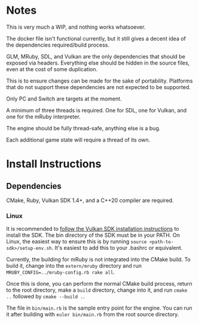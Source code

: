 # Notes
This is very much a WIP, and nothing works whatsoever.

The docker file isn't functional currently, but it still gives a decent idea
of the dependencies required/build process.

GLM, MRuby, SDL, and Vulkan are the only dependencies that should be exposed
via headers. Everything else should be hidden in the source files, even at the
cost of some duplication.

This is to ensure changes can be made for the sake of portability. Platforms
that do not support these dependencies are not expected to be supported.

Only PC and Switch are targets at the moment.

A minimum of three threads is required. One for SDL, one for Vulkan, and one
for the mRuby interpreter.

The engine should be fully thread-safe, anything else is a bug.

Each additional game state will require a thread of its own.

# Install Instructions

## Dependencies

CMake, Ruby, Vulkan SDK 1.4+, and a C++20 compiler are required.

### Linux

It is recommended to [follow the Vulkan SDK installation instructions](
    https://vulkan.lunarg.com/doc/view/latest/linux/getting_started.html
) to install the SDK. The bin directory of the SDK must be in your PATH.
On Linux, the easiest way to ensure this is by running 
`source <path-to-sdk>/setup-env.sh`. It's easiest to add this to your
.bashrc or equivalent.

Currently, the building for mRuby is not integrated into the CMake build. To
build it, change into the `extern/mruby` directory and run 
`MRUBY_CONFIG=../mruby-config.rb rake all`.

Once this is done, you can perform the normal CMake build process, return to
the root directory, make a `build` directory, change into it, and run
`cmake ..` followed by `cmake --build .`.

The file in `bin/main.rb` is the sample entry point for the engine. You can run
it after building with `euler bin/main.rb` from the root source directory.
